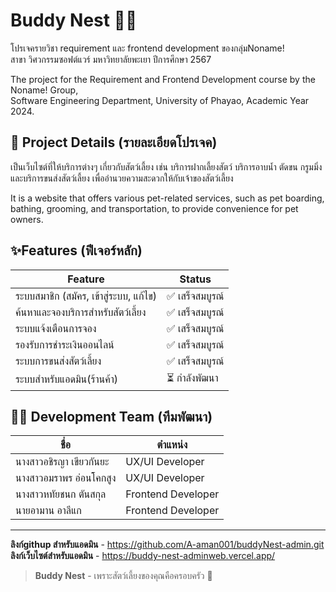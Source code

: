 # Buddy Nest 🐶🐱
โปรเจครายวิชา requirement และ frontend development ของกลุ่มNoname!<br>
สาขา วิศวกรรมซอฟต์แวร์ มหาวิทยาลัยพะเยา ปีการศึกษา 2567

The project for the Requirement and Frontend Development course by the Noname! Group,<br>
Software Engineering Department, University of Phayao, Academic Year 2024.


## 📌 Project Details (รายละเอียดโปรเจค)

เป็นเว็บไซต์ที่ให้บริการต่างๆ เกี่ยวกับสัตว์เลี้ยง เช่น บริการฝากเลี้ยงสัตว์ บริการอาบน้ำ ตัดขน กรูมมิ่ง และบริการขนส่งสัตว์เลี้ยง เพื่ออำนวยความสะดวกให้กับเจ้าของสัตว์เลี้ยง 

It is a website that offers various pet-related services, such as pet boarding, bathing, grooming, and transportation, to provide convenience for pet owners.


## ✨Features (ฟีเจอร์หลัก)
| Feature | Status |
|----------|---------|
| ระบบสมาชิก (สมัคร, เข้าสู่ระบบ, แก้ไข) | ✅ เสร็จสมบูรณ์ |
| ค้นหาและจองบริการสำหรับสัตว์เลี้ยง | ✅ เสร็จสมบูรณ์ |
| ระบบแจ้งเตือนการจอง | ✅ เสร็จสมบูรณ์ |
| รองรับการชำระเงินออนไลน์ | ✅ เสร็จสมบูรณ์ |
| ระบบการขนส่งสัตว์เลี้ยง | ✅ เสร็จสมบูรณ์  |
| ระบบสำหรับแอดมิน(ร้านค้า) | ⏳ กำลังพัฒนา |



## 👨‍💻 Development Team (ทีมพัฒนา)
| ชื่อ | ตำแหน่ง |
|------|----------|
| นางสาวอชิรญา เขียวกันยะ | UX/UI Developer |
| นางสาวอมราพร อ่อนโคกสูง | UX/UI Developer |
| นางสาวหทัยชนก ตันสกุล | Frontend Developer |
| นายอามาน อาลีแก | Frontend Developer |

---
**ลิงก์githup สำหรับแอดมิน** - https://github.com/A-aman001/buddyNest-admin.git
**ลิงก์เว็บไซต์สำหรับแอดมิน** - https://buddy-nest-adminweb.vercel.app/

> **Buddy Nest** - เพราะสัตว์เลี้ยงของคุณคือครอบครัว 🐾
